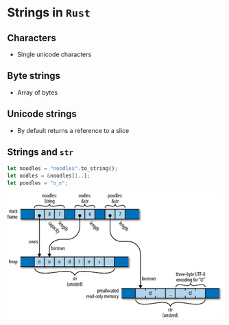 # Strings in `Rust`

## Characters

- Single unicode characters

## Byte strings

- Array of bytes

## Unicode strings

- By default returns a reference to a slice

## Strings and `str`

```rust
let noodles = "noodles".to_string();
let oodles = &noodles[1..];
let poodles = "ಠ_ಠ";
```

![String](Strings.png)
